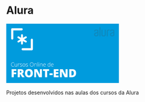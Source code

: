 # Alura

<img width="60%" src="https://raw.githubusercontent.com/paulo-mesquita/Alura/main/Front-end/categoria-front-end.jpg">

Projetos desenvolvidos nas aulas dos cursos da Alura

